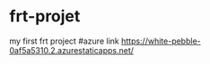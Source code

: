 # frt-projet
my first frt project
#azure link https://white-pebble-0af5a5310.2.azurestaticapps.net/ 
